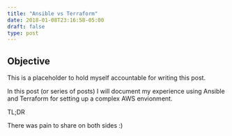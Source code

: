 ```yaml
---
title: "Ansible vs Terraform"
date: 2018-01-08T23:16:58-05:00
draft: false
type: post
---
```


## Objective

This is a placeholder to hold myself accountable for writing this post. 

In this post (or series of posts) I will document my experience using Ansible and Terraform for setting up a complex AWS envionment.

TL;DR

There was pain to share on both sides :)
